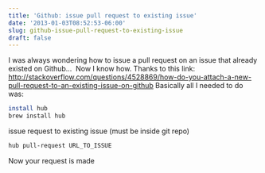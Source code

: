 ```yaml
---
title: 'Github: issue pull request to existing issue'
date: '2013-01-03T08:52:53-06:00'
slug: github-issue-pull-request-to-existing-issue
draft: false
---
```

I was always wondering how to issue a pull request on an issue that already existed on Github…  Now I know how. Thanks to this link: http://stackoverflow.com/questions/4528869/how-do-you-attach-a-new-pull-request-to-an-existing-issue-on-github
Basically all I needed to do was:

```sh
install hub
brew install hub
```

issue request to existing issue (must be inside git repo)

```sh
hub pull-request URL_TO_ISSUE
```

Now your request is made

